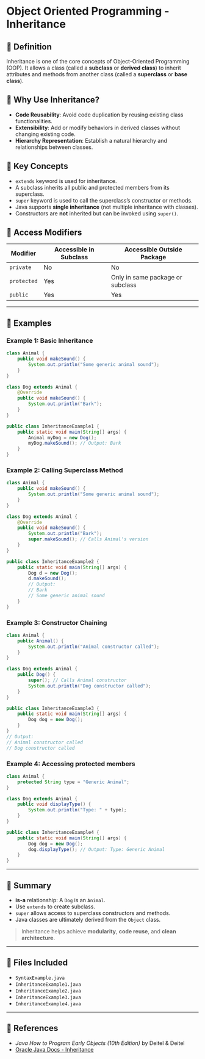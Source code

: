 # Object Oriented Programming - Inheritance

## 📘 Definition

Inheritance is one of the core concepts of Object-Oriented Programming (OOP). It allows a class (called a **subclass** or **derived class**) to inherit attributes and methods from another class (called a **superclass** or **base class**).

## 🎯 Why Use Inheritance?

* **Code Reusability**: Avoid code duplication by reusing existing class functionalities.
* **Extensibility**: Add or modify behaviors in derived classes without changing existing code.
* **Hierarchy Representation**: Establish a natural hierarchy and relationships between classes.

## 🔑 Key Concepts

* `extends` keyword is used for inheritance.
* A subclass inherits all public and protected members from its superclass.
* `super` keyword is used to call the superclass’s constructor or methods.
* Java supports **single inheritance** (not multiple inheritance with classes).
* Constructors are **not** inherited but can be invoked using `super()`.

## 🔐 Access Modifiers

| Modifier    | Accessible in Subclass | Accessible Outside Package       |
| ----------- | ---------------------- | -------------------------------- |
| `private`   | No                     | No                               |
| `protected` | Yes                    | Only in same package or subclass |
| `public`    | Yes                    | Yes                              |

---

## 🧪 Examples

### Example 1: Basic Inheritance

```java
class Animal {
    public void makeSound() {
        System.out.println("Some generic animal sound");
    }
}

class Dog extends Animal {
    @Override
    public void makeSound() {
        System.out.println("Bark");
    }
}

public class InheritanceExample1 {
    public static void main(String[] args) {
        Animal myDog = new Dog();
        myDog.makeSound(); // Output: Bark
    }
}
```

### Example 2: Calling Superclass Method

```java
class Animal {
    public void makeSound() {
        System.out.println("Some generic animal sound");
    }
}

class Dog extends Animal {
    @Override
    public void makeSound() {
        System.out.println("Bark");
        super.makeSound(); // Calls Animal's version
    }
}

public class InheritanceExample2 {
    public static void main(String[] args) {
        Dog d = new Dog();
        d.makeSound();
        // Output:
        // Bark
        // Some generic animal sound
    }
}
```

### Example 3: Constructor Chaining

```java
class Animal {
    public Animal() {
        System.out.println("Animal constructor called");
    }
}

class Dog extends Animal {
    public Dog() {
        super(); // Calls Animal constructor
        System.out.println("Dog constructor called");
    }
}

public class InheritanceExample3 {
    public static void main(String[] args) {
        Dog dog = new Dog();
    }
}
// Output:
// Animal constructor called
// Dog constructor called
```

### Example 4: Accessing protected members

```java
class Animal {
    protected String type = "Generic Animal";
}

class Dog extends Animal {
    public void displayType() {
        System.out.println("Type: " + type);
    }
}

public class InheritanceExample4 {
    public static void main(String[] args) {
        Dog dog = new Dog();
        dog.displayType(); // Output: Type: Generic Animal
    }
}
```

---

## 🧠 Summary

* **is-a** relationship: A `Dog` is an `Animal`.
* Use `extends` to create subclass.
* `super` allows access to superclass constructors and methods.
* Java classes are ultimately derived from the `Object` class.

> Inheritance helps achieve **modularity**, **code reuse**, and **clean architecture**.

---

## 📁 Files Included

* `SyntaxExample.java`
* `InheritanceExample1.java`
* `InheritanceExample2.java`
* `InheritanceExample3.java`
* `InheritanceExample4.java`

---

## 🔗 References

* *Java How to Program Early Objects (10th Edition)* by Deitel & Deitel
* [Oracle Java Docs - Inheritance](https://docs.oracle.com/javase/tutorial/java/IandI/subclasses.html)
